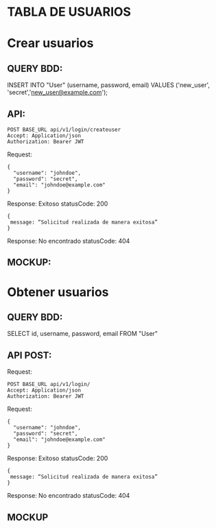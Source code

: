 # TABLA DE USUARIOS
# Crear usuarios 

## QUERY BDD:
INSERT INTO "User" (username,  password,  email)
VALUES ('new_user', 'secret','new_user@example.com');

## API:
```
POST BASE_URL api/v1/login/createuser
Accept: Application/json
Authorization: Bearer JWT
```
Request:
```
{
  "username": "johndoe",
  "password": "secret",
  "email": "johndoe@example.com"
}
```

Response: Exitoso statusCode: 200
```
{
 message: “Solicitud realizada de manera exitosa”
}
```
Response: No encontrado statusCode: 404

## MOCKUP: 


# Obtener usuarios
## QUERY BDD:
SELECT id, username, password, email
FROM "User"

## API POST:
Request:
```
POST BASE_URL api/v1/login/
Accept: Application/json
Authorization: Bearer JWT
```
Request:
```
{
  "username": "johndoe",
  "password": "secret",
  "email": "johndoe@example.com"
}
```
Response: Exitoso statusCode: 200
```
{
 message: “Solicitud realizada de manera exitosa”
}
```
Response: No encontrado statusCode: 404

## MOCKUP


